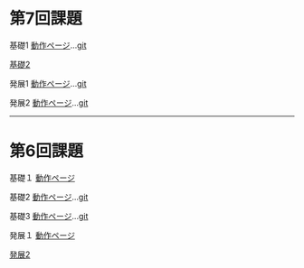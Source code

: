 第7回課題
==========

基礎1
[動作ページ](http://49.212.46.130/~g031k096/cake/boards)...[git](https://github.com/g031k096/g031k096/blob/master/cake/app/Controller/BoardsController.php)

[基礎2](http://49.212.46.130/~g031k096/kadai7.php)

発展1
[動作ページ]()...[git]()

発展2
[動作ページ]()...[git]()

--------------------------------------------
第6回課題
==========

基礎１
[動作ページ](http://49.212.46.130/~g031k096/No_6.pdf)

基礎2
[動作ページ](http://49.212.46.130/~g031k096/cake/MashUps/mash_up)...[git](https://github.com/g031k096/g031k096/blob/master/cake/app/Controller/MashUpsController.php)

基礎3
[動作ページ](http://49.212.46.130/~g031k096/cake/SignUps/sign_up)...[git](https://github.com/g031k096/g031k096/blob/master/cake/app/Controller/SignUpsController.php)

発展１
[動作ページ](http://dotinstall.com/users/g031k096)

[発展2](http://49.212.46.130/~g031k096/kadai6.php)
